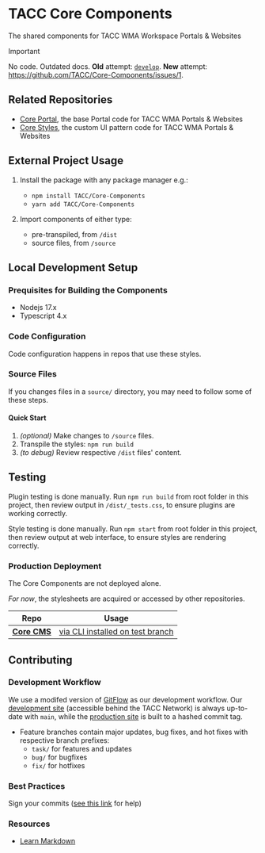 # TACC Core Components

The shared components for TACC WMA Workspace Portals & Websites

> [!IMPORTANT]
> No code. Outdated docs. **Old** attempt: [`develop`](https://github.com/wesleyboar/Core-Components/tree/develop). **New** attempt: https://github.com/TACC/Core-Components/issues/1.


## Related Repositories

- [Core Portal], the base Portal code for TACC WMA Portals & Websites
- [Core Styles], the custom UI pattern code for TACC WMA Portals & Websites


## External Project Usage

1. Install the package with any package manager e.g.:
    - `npm install TACC/Core-Components`
    - `yarn add TACC/Core-Components`

2. Import components of either type:
    - pre-transpiled, from `/dist`
    - source files, from `/source`

## Local Development Setup

### Prequisites for Building the Components

* Nodejs 17.x
* Typescript 4.x

### Code Configuration

Code configuration happens in repos that use these styles.

### Source Files

If you changes files in a `source/` directory, you may need to follow some of these steps.

#### Quick Start

1. _(optional)_ Make changes to `/source` files.
2. Transpile the styles: `npm run build`
3. _(to debug)_ Review respective `/dist` files' content.

## Testing

Plugin testing is done manually. Run `npm run build` from root folder in this project, then review output in `/dist/_tests.css`, to ensure plugins are working correctly.

Style testing is done manually. Run `npm start` from root folder in this project, then review output at web interface, to ensure styles are rendering correctly.

### Production Deployment

The Core Components are not deployed alone.

_For now_, the stylesheets are acquired or accessed by other repositories.

| Repo | Usage |
| - | - |
| __[Core CMS]__ | [via CLI installed on test branch](https://github.com/TACC/Core-CMS/compare/test/core-styles) |


## Contributing

### Development Workflow

We use a modifed version of [GitFlow](https://datasift.github.io/gitflow/IntroducingGitFlow.html) as our development workflow. Our [development site](https://dev.cep.tacc.utexas.edu) (accessible behind the TACC Network) is always up-to-date with `main`, while the [production site](https://prod.cep.tacc.utexas.edu) is built to a hashed commit tag.
- Feature branches contain major updates, bug fixes, and hot fixes with respective branch prefixes:
    - `task/` for features and updates
    - `bug/` for bugfixes
    - `fix/` for hotfixes

### Best Practices

Sign your commits ([see this link](https://help.github.com/en/github/authenticating-to-github/managing-commit-signature-verification) for help)

### Resources

* [Learn Markdown](https://bitbucket.org/tutorials/markdowndemo)


<!-- Link Aliases -->

[Core Portal Deployments]: https://github.com/TACC/Core-Portal-Deployments
[Camino]: https://github.com/TACC/Camino
[Core CMS]: https://github.com/TACC/Core-CMS
[Core Portal]: https://github.com/TACC/Core-Portal
[Core Styles]: https://github.com/TACC/Core-Styles
